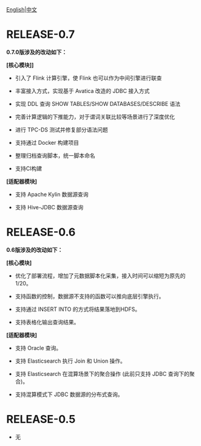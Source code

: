 [English](../../about/release-notes.md)|[中文](./release-notes.md)

# **RELEASE-0.7**

**0.7.0版涉及的改动如下：**

**[核心模块]]**

- 引入了 Flink 计算引擎，使 Flink 也可以作为中间引擎进行联查

- 丰富接入方式，实现基于 Avatica 改造的 JDBC 接入方式

- 实现 DDL 查询 SHOW TABLES/SHOW DATABASES/DESCRIBE 语法

- 完善计算逻辑的下推能力，对于谓词关联比较等场景进行了深度优化

- 进行 TPC-DS 测试并修复部分语法问题

- 支持通过 Docker 构建项目

- 整理归档查询脚本，统一脚本命名

- 支持CI构建

**[适配器模块]**

- 支持 Apache Kylin 数据源查询

- 支持 Hive-JDBC 数据源查询

# **RELEASE-0.6**

**0.6版涉及的改动如下：**

**[核心模块]**

- 优化了部署流程，增加了元数据脚本化采集，接入时间可以缩短为原先的1/20。

- 支持函数的控制，数据源不支持的函数可以推向底层引擎执行。

- 支持通过 INSERT INTO 的方式将结果落地到HDFS。

- 支持表格化输出查询结果。

**[适配器模块]**

- 支持 Oracle 查询。

- 支持 Elasticsearch 执行 Join 和 Union 操作。

- 支持 Elasticsearch 在混算场景下的聚合操作 (此前只支持 JDBC 查询下的聚合)。

- 支持混算模式下 JDBC 数据源的分布式查询。

# **RELEASE-0.5**
- 无